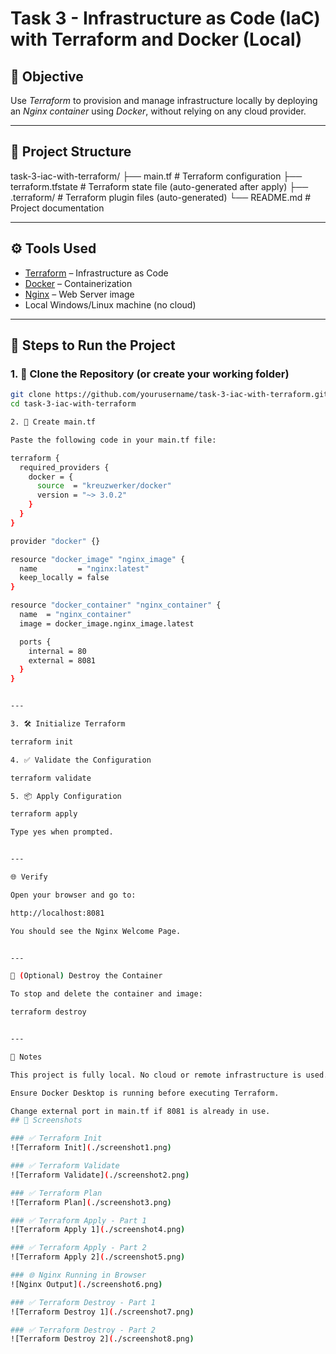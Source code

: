 # Task 3 - Infrastructure as Code (IaC) with Terraform and Docker (Local)

## 📌 Objective

Use *Terraform* to provision and manage infrastructure locally by deploying an *Nginx container* using *Docker*, without relying on any cloud provider.

---

## 📁 Project Structure

task-3-iac-with-terraform/ ├── main.tf              # Terraform configuration ├── terraform.tfstate    # Terraform state file (auto-generated after apply) ├── .terraform/          # Terraform plugin files (auto-generated) └── README.md            # Project documentation

---

## ⚙ Tools Used

- [Terraform](https://www.terraform.io/) – Infrastructure as Code
- [Docker](https://www.docker.com/) – Containerization
- [Nginx](https://hub.docker.com/_/nginx) – Web Server image
- Local Windows/Linux machine (no cloud)

---

## 🚀 Steps to Run the Project

### 1. 📁 Clone the Repository (or create your working folder)

```bash
git clone https://github.com/yourusername/task-3-iac-with-terraform.git
cd task-3-iac-with-terraform

2. 📄 Create main.tf

Paste the following code in your main.tf file:

terraform {
  required_providers {
    docker = {
      source  = "kreuzwerker/docker"
      version = "~> 3.0.2"
    }
  }
}

provider "docker" {}

resource "docker_image" "nginx_image" {
  name         = "nginx:latest"
  keep_locally = false
}

resource "docker_container" "nginx_container" {
  name  = "nginx_container"
  image = docker_image.nginx_image.latest

  ports {
    internal = 80
    external = 8081
  }
}


---

3. 🛠 Initialize Terraform

terraform init

4. ✅ Validate the Configuration

terraform validate

5. 📦 Apply Configuration

terraform apply

Type yes when prompted.


---

🌐 Verify

Open your browser and go to:

http://localhost:8081

You should see the Nginx Welcome Page.


---

🧹 (Optional) Destroy the Container

To stop and delete the container and image:

terraform destroy


---

📌 Notes

This project is fully local. No cloud or remote infrastructure is used.

Ensure Docker Desktop is running before executing Terraform.

Change external port in main.tf if 8081 is already in use.
## 📸 Screenshots

### ✅ Terraform Init
![Terraform Init](./screenshot1.png)

### ✅ Terraform Validate
![Terraform Validate](./screenshot2.png)

### ✅ Terraform Plan
![Terraform Plan](./screenshot3.png)

### ✅ Terraform Apply - Part 1
![Terraform Apply 1](./screenshot4.png)

### ✅ Terraform Apply - Part 2
![Terraform Apply 2](./screenshot5.png)

### 🌐 Nginx Running in Browser
![Nginx Output](./screenshot6.png)

### ✅ Terraform Destroy - Part 1
![Terraform Destroy 1](./screenshot7.png)

### ✅ Terraform Destroy - Part 2
![Terraform Destroy 2](./screenshot8.png)
